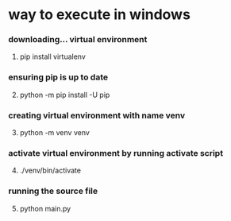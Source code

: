 # way to execute in windows
### downloading... virtual environment
1. pip install virtualenv
### ensuring pip is up to date
2. python -m pip install -U pip
### creating virtual environment with name venv
3. python -m venv venv
### activate virtual environment by running activate script
4. ./venv/bin/activate
### running the source file
5. python main.py

